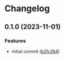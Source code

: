 # Changelog

## 0.1.0 (2023-11-01)


### Features

* initial commit ([b2fc264](https://github.com/agentc-xyz/optimus-uniswap-x/commit/b2fc2641e3d3ddfceb0ac1211f454eed193eda4e))
